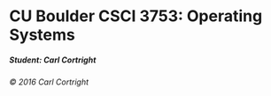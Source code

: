 # CU Boulder CSCI 3753: Operating Systems
##### Student: Carl Cortright

###### &copy; 2016 Carl Cortright
